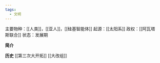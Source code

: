 ```yaml
---
tags:
  - 文明
---
```

主要物种：[[人类]]，[[亚人]]，[[硅基智能体]]
起源：[[太阳系]]
政权：[[阿瓦塔斯联合]]
状态：发展期

**简介**



**历史**
[[第三次大开拓]]
[[大改组]]